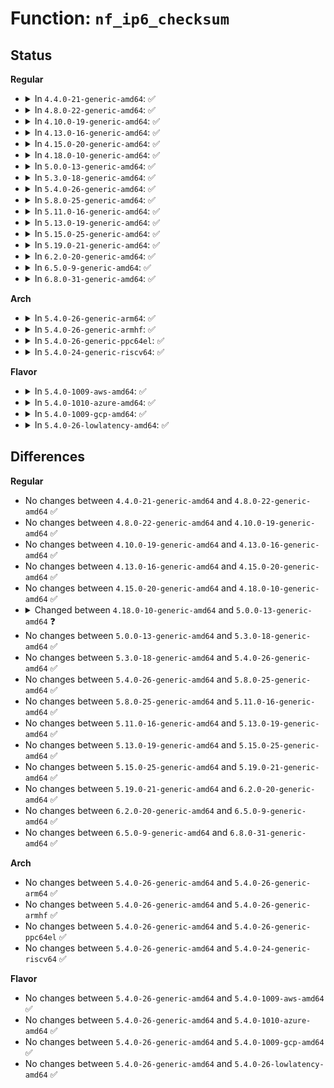 # Function: <code>nf_ip6_checksum</code>

## Status
<b>Regular</b>
<ul>
<li>
<details>
<summary>In <code>4.4.0-21-generic-amd64</code>: ✅</summary>

```c
__sum16 nf_ip6_checksum(struct sk_buff * skb, unsigned int hook, unsigned int dataoff, u_int8_t protocol)
```

```json
{
  "name": "nf_ip6_checksum",
  "collision_type": "Unique Global",
  "inline_type": "No",
  "funcs": [
    {
      "addr": 18446744071587224928,
      "name": "nf_ip6_checksum",
      "external": true,
      "loc": "net/ipv6/netfilter.c:132",
      "file": "net/ipv6/netfilter.c",
      "inline": "seen, unknown",
      "caller_inline": [],
      "caller_func": [
        "net/ipv6/netfilter.c:nf_ip6_checksum_partial"
      ]
    }
  ],
  "symbols": [
    {
      "addr": 18446744071587224928,
      "name": "nf_ip6_checksum",
      "section": ".text",
      "bind": "STB_GLOBAL",
      "size": 280
    }
  ]
}
```
</details>
</li>
<li>
<details>
<summary>In <code>4.8.0-22-generic-amd64</code>: ✅</summary>

```c
__sum16 nf_ip6_checksum(struct sk_buff * skb, unsigned int hook, unsigned int dataoff, u_int8_t protocol)
```

```json
{
  "name": "nf_ip6_checksum",
  "collision_type": "Unique Global",
  "inline_type": "No",
  "funcs": [
    {
      "addr": 18446744071587682000,
      "name": "nf_ip6_checksum",
      "external": true,
      "loc": "net/ipv6/netfilter.c:132",
      "file": "net/ipv6/netfilter.c",
      "inline": "seen, unknown",
      "caller_inline": [],
      "caller_func": [
        "net/ipv6/netfilter.c:nf_ip6_checksum_partial"
      ]
    }
  ],
  "symbols": [
    {
      "addr": 18446744071587682000,
      "name": "nf_ip6_checksum",
      "section": ".text",
      "bind": "STB_GLOBAL",
      "size": 268
    }
  ]
}
```
</details>
</li>
<li>
<details>
<summary>In <code>4.10.0-19-generic-amd64</code>: ✅</summary>

```c
__sum16 nf_ip6_checksum(struct sk_buff * skb, unsigned int hook, unsigned int dataoff, u_int8_t protocol)
```

```json
{
  "name": "nf_ip6_checksum",
  "collision_type": "Unique Global",
  "inline_type": "No",
  "funcs": [
    {
      "addr": 18446744071587890384,
      "name": "nf_ip6_checksum",
      "external": true,
      "loc": "net/ipv6/netfilter.c:133",
      "file": "net/ipv6/netfilter.c",
      "inline": "seen, unknown",
      "caller_inline": [],
      "caller_func": [
        "net/ipv6/netfilter.c:nf_ip6_checksum_partial"
      ]
    }
  ],
  "symbols": [
    {
      "addr": 18446744071587890384,
      "name": "nf_ip6_checksum",
      "section": ".text",
      "bind": "STB_GLOBAL",
      "size": 268
    }
  ]
}
```
</details>
</li>
<li>
<details>
<summary>In <code>4.13.0-16-generic-amd64</code>: ✅</summary>

```c
__sum16 nf_ip6_checksum(struct sk_buff * skb, unsigned int hook, unsigned int dataoff, u_int8_t protocol)
```

```json
{
  "name": "nf_ip6_checksum",
  "collision_type": "Unique Global",
  "inline_type": "No",
  "funcs": [
    {
      "addr": 18446744071588047632,
      "name": "nf_ip6_checksum",
      "external": true,
      "loc": "net/ipv6/netfilter.c:133",
      "file": "net/ipv6/netfilter.c",
      "inline": "seen, unknown",
      "caller_inline": [],
      "caller_func": [
        "net/ipv6/netfilter.c:nf_ip6_checksum_partial"
      ]
    }
  ],
  "symbols": [
    {
      "addr": 18446744071588047632,
      "name": "nf_ip6_checksum",
      "section": ".text",
      "bind": "STB_GLOBAL",
      "size": 272
    }
  ]
}
```
</details>
</li>
<li>
<details>
<summary>In <code>4.15.0-20-generic-amd64</code>: ✅</summary>

```c
__sum16 nf_ip6_checksum(struct sk_buff * skb, unsigned int hook, unsigned int dataoff, u_int8_t protocol)
```

```json
{
  "name": "nf_ip6_checksum",
  "collision_type": "Unique Global",
  "inline_type": "No",
  "funcs": [
    {
      "addr": 18446744071588585424,
      "name": "nf_ip6_checksum",
      "external": true,
      "loc": "net/ipv6/netfilter.c:134",
      "file": "net/ipv6/netfilter.c",
      "inline": "seen, unknown",
      "caller_inline": [],
      "caller_func": [
        "net/ipv6/netfilter.c:nf_ip6_checksum_partial"
      ]
    }
  ],
  "symbols": [
    {
      "addr": 18446744071588585424,
      "name": "nf_ip6_checksum",
      "section": ".text",
      "bind": "STB_GLOBAL",
      "size": 272
    }
  ]
}
```
</details>
</li>
<li>
<details>
<summary>In <code>4.18.0-10-generic-amd64</code>: ✅</summary>

```c
__sum16 nf_ip6_checksum(struct sk_buff * skb, unsigned int hook, unsigned int dataoff, u_int8_t protocol)
```

```json
{
  "name": "nf_ip6_checksum",
  "collision_type": "Unique Global",
  "inline_type": "No",
  "funcs": [
    {
      "addr": 18446744071588949920,
      "name": "nf_ip6_checksum",
      "external": true,
      "loc": "net/ipv6/netfilter.c:109",
      "file": "net/ipv6/netfilter.c",
      "inline": "seen, unknown",
      "caller_inline": [],
      "caller_func": [
        "net/ipv6/netfilter.c:nf_ip6_checksum_partial"
      ]
    }
  ],
  "symbols": [
    {
      "addr": 18446744071588949920,
      "name": "nf_ip6_checksum",
      "section": ".text",
      "bind": "STB_GLOBAL",
      "size": 274
    }
  ]
}
```
</details>
</li>
<li>
<details>
<summary>In <code>5.0.0-13-generic-amd64</code>: ✅</summary>

```c
__sum16 nf_ip6_checksum(struct sk_buff * skb, unsigned int hook, unsigned int dataoff, u8 protocol)
```

```json
{
  "name": "nf_ip6_checksum",
  "collision_type": "Unique Global",
  "inline_type": "No",
  "funcs": [
    {
      "addr": 18446744071588341968,
      "name": "nf_ip6_checksum",
      "external": true,
      "loc": "net/netfilter/utils.c:63",
      "file": "net/netfilter/utils.c",
      "inline": "seen, unknown",
      "caller_inline": [],
      "caller_func": [
        "net/netfilter/utils.c:nf_checksum_partial",
        "net/netfilter/utils.c:nf_checksum"
      ]
    }
  ],
  "symbols": [
    {
      "addr": 18446744071588341968,
      "name": "nf_ip6_checksum",
      "section": ".text",
      "bind": "STB_GLOBAL",
      "size": 268
    }
  ]
}
```
</details>
</li>
<li>
<details>
<summary>In <code>5.3.0-18-generic-amd64</code>: ✅</summary>

```c
__sum16 nf_ip6_checksum(struct sk_buff * skb, unsigned int hook, unsigned int dataoff, u8 protocol)
```

```json
{
  "name": "nf_ip6_checksum",
  "collision_type": "Unique Global",
  "inline_type": "No",
  "funcs": [
    {
      "addr": 18446744071588742256,
      "name": "nf_ip6_checksum",
      "external": true,
      "loc": "net/netfilter/utils.c:64",
      "file": "net/netfilter/utils.c",
      "inline": "seen, unknown",
      "caller_inline": [],
      "caller_func": [
        "net/netfilter/utils.c:nf_checksum_partial",
        "net/netfilter/utils.c:nf_checksum"
      ]
    }
  ],
  "symbols": [
    {
      "addr": 18446744071588742256,
      "name": "nf_ip6_checksum",
      "section": ".text",
      "bind": "STB_GLOBAL",
      "size": 303
    }
  ]
}
```
</details>
</li>
<li>
<details>
<summary>In <code>5.4.0-26-generic-amd64</code>: ✅</summary>

```c
__sum16 nf_ip6_checksum(struct sk_buff * skb, unsigned int hook, unsigned int dataoff, u8 protocol)
```

```json
{
  "name": "nf_ip6_checksum",
  "collision_type": "Unique Global",
  "inline_type": "No",
  "funcs": [
    {
      "addr": 18446744071588965984,
      "name": "nf_ip6_checksum",
      "external": true,
      "loc": "net/netfilter/utils.c:64",
      "file": "net/netfilter/utils.c",
      "inline": "seen, unknown",
      "caller_inline": [],
      "caller_func": [
        "net/netfilter/utils.c:nf_checksum_partial",
        "net/netfilter/utils.c:nf_checksum"
      ]
    }
  ],
  "symbols": [
    {
      "addr": 18446744071588965984,
      "name": "nf_ip6_checksum",
      "section": ".text",
      "bind": "STB_GLOBAL",
      "size": 303
    }
  ]
}
```
</details>
</li>
<li>
<details>
<summary>In <code>5.8.0-25-generic-amd64</code>: ✅</summary>

```c
__sum16 nf_ip6_checksum(struct sk_buff * skb, unsigned int hook, unsigned int dataoff, u8 protocol)
```

```json
{
  "name": "nf_ip6_checksum",
  "collision_type": "Unique Global",
  "inline_type": "No",
  "funcs": [
    {
      "addr": 18446744071589921216,
      "name": "nf_ip6_checksum",
      "external": true,
      "loc": "net/netfilter/utils.c:64",
      "file": "net/netfilter/utils.c",
      "inline": "seen, unknown",
      "caller_inline": [],
      "caller_func": [
        "net/netfilter/utils.c:nf_checksum_partial",
        "net/netfilter/utils.c:nf_checksum"
      ]
    }
  ],
  "symbols": [
    {
      "addr": 18446744071589921216,
      "name": "nf_ip6_checksum",
      "section": ".text",
      "bind": "STB_GLOBAL",
      "size": 296
    }
  ]
}
```
</details>
</li>
<li>
<details>
<summary>In <code>5.11.0-16-generic-amd64</code>: ✅</summary>

```c
__sum16 nf_ip6_checksum(struct sk_buff * skb, unsigned int hook, unsigned int dataoff, u8 protocol)
```

```json
{
  "name": "nf_ip6_checksum",
  "collision_type": "Unique Global",
  "inline_type": "No",
  "funcs": [
    {
      "addr": 18446744071589961872,
      "name": "nf_ip6_checksum",
      "external": true,
      "loc": "net/netfilter/utils.c:64",
      "file": "net/netfilter/utils.c",
      "inline": "seen, unknown",
      "caller_inline": [],
      "caller_func": [
        "net/netfilter/utils.c:nf_checksum_partial",
        "net/netfilter/utils.c:nf_checksum"
      ]
    }
  ],
  "symbols": [
    {
      "addr": 18446744071589961872,
      "name": "nf_ip6_checksum",
      "section": ".text",
      "bind": "STB_GLOBAL",
      "size": 296
    }
  ]
}
```
</details>
</li>
<li>
<details>
<summary>In <code>5.13.0-19-generic-amd64</code>: ✅</summary>

```c
__sum16 nf_ip6_checksum(struct sk_buff * skb, unsigned int hook, unsigned int dataoff, u8 protocol)
```

```json
{
  "name": "nf_ip6_checksum",
  "collision_type": "Unique Global",
  "inline_type": "No",
  "funcs": [
    {
      "addr": 18446744071589876608,
      "name": "nf_ip6_checksum",
      "external": true,
      "loc": "net/netfilter/utils.c:64",
      "file": "net/netfilter/utils.c",
      "inline": "seen, unknown",
      "caller_inline": [],
      "caller_func": [
        "net/netfilter/utils.c:nf_checksum_partial",
        "net/netfilter/utils.c:nf_checksum"
      ]
    }
  ],
  "symbols": [
    {
      "addr": 18446744071589876608,
      "name": "nf_ip6_checksum",
      "section": ".text",
      "bind": "STB_GLOBAL",
      "size": 300
    }
  ]
}
```
</details>
</li>
<li>
<details>
<summary>In <code>5.15.0-25-generic-amd64</code>: ✅</summary>

```c
__sum16 nf_ip6_checksum(struct sk_buff * skb, unsigned int hook, unsigned int dataoff, u8 protocol)
```

```json
{
  "name": "nf_ip6_checksum",
  "collision_type": "Unique Global",
  "inline_type": "No",
  "funcs": [
    {
      "addr": 18446744071590640240,
      "name": "nf_ip6_checksum",
      "external": true,
      "loc": "net/netfilter/utils.c:64",
      "file": "net/netfilter/utils.c",
      "inline": "seen, unknown",
      "caller_inline": [],
      "caller_func": [
        "net/netfilter/utils.c:nf_checksum_partial",
        "net/netfilter/utils.c:nf_checksum"
      ]
    }
  ],
  "symbols": [
    {
      "addr": 18446744071590640240,
      "name": "nf_ip6_checksum",
      "section": ".text",
      "bind": "STB_GLOBAL",
      "size": 300
    }
  ]
}
```
</details>
</li>
<li>
<details>
<summary>In <code>5.19.0-21-generic-amd64</code>: ✅</summary>

```c
__sum16 nf_ip6_checksum(struct sk_buff * skb, unsigned int hook, unsigned int dataoff, u8 protocol)
```

```json
{
  "name": "nf_ip6_checksum",
  "collision_type": "Unique Global",
  "inline_type": "No",
  "funcs": [
    {
      "addr": 18446744071592264320,
      "name": "nf_ip6_checksum",
      "external": true,
      "loc": "net/netfilter/utils.c:64",
      "file": "net/netfilter/utils.c",
      "inline": "seen, unknown",
      "caller_inline": [],
      "caller_func": [
        "net/netfilter/utils.c:nf_checksum_partial",
        "net/netfilter/utils.c:nf_checksum"
      ]
    }
  ],
  "symbols": [
    {
      "addr": 18446744071592264320,
      "name": "nf_ip6_checksum",
      "section": ".text",
      "bind": "STB_GLOBAL",
      "size": 285
    }
  ]
}
```
</details>
</li>
<li>
<details>
<summary>In <code>6.2.0-20-generic-amd64</code>: ✅</summary>

```c
__sum16 nf_ip6_checksum(struct sk_buff * skb, unsigned int hook, unsigned int dataoff, u8 protocol)
```

```json
{
  "name": "nf_ip6_checksum",
  "collision_type": "Unique Global",
  "inline_type": "No",
  "funcs": [
    {
      "addr": 18446744071594099040,
      "name": "nf_ip6_checksum",
      "external": true,
      "loc": "net/netfilter/utils.c:64",
      "file": "net/netfilter/utils.c",
      "inline": "seen, unknown",
      "caller_inline": [],
      "caller_func": [
        "net/netfilter/utils.c:nf_checksum_partial",
        "net/netfilter/utils.c:nf_checksum"
      ]
    }
  ],
  "symbols": [
    {
      "addr": 18446744071594099040,
      "name": "nf_ip6_checksum",
      "section": ".text",
      "bind": "STB_GLOBAL",
      "size": 285
    }
  ]
}
```
</details>
</li>
<li>
<details>
<summary>In <code>6.5.0-9-generic-amd64</code>: ✅</summary>

```c
__sum16 nf_ip6_checksum(struct sk_buff * skb, unsigned int hook, unsigned int dataoff, u8 protocol)
```

```json
{
  "name": "nf_ip6_checksum",
  "collision_type": "Unique Global",
  "inline_type": "No",
  "funcs": [
    {
      "addr": 18446744071594484192,
      "name": "nf_ip6_checksum",
      "external": true,
      "loc": "net/netfilter/utils.c:64",
      "file": "net/netfilter/utils.c",
      "inline": "seen, unknown",
      "caller_inline": [],
      "caller_func": [
        "net/netfilter/utils.c:nf_checksum_partial",
        "net/netfilter/utils.c:nf_checksum"
      ]
    }
  ],
  "symbols": [
    {
      "addr": 18446744071594484192,
      "name": "nf_ip6_checksum",
      "section": ".text",
      "bind": "STB_GLOBAL",
      "size": 285
    }
  ]
}
```
</details>
</li>
<li>
<details>
<summary>In <code>6.8.0-31-generic-amd64</code>: ✅</summary>

```c
__sum16 nf_ip6_checksum(struct sk_buff * skb, unsigned int hook, unsigned int dataoff, u8 protocol)
```

```json
{
  "name": "nf_ip6_checksum",
  "collision_type": "Unique Global",
  "inline_type": "No",
  "funcs": [
    {
      "addr": 18446744071595286416,
      "name": "nf_ip6_checksum",
      "external": true,
      "loc": "net/netfilter/utils.c:64",
      "file": "net/netfilter/utils.c",
      "inline": "seen, unknown",
      "caller_inline": [],
      "caller_func": [
        "net/netfilter/utils.c:nf_checksum_partial",
        "net/netfilter/utils.c:nf_checksum"
      ]
    }
  ],
  "symbols": [
    {
      "addr": 18446744071595286416,
      "name": "nf_ip6_checksum",
      "section": ".text",
      "bind": "STB_GLOBAL",
      "size": 285
    }
  ]
}
```
</details>
</li>
</ul>
<b>Arch</b>
<ul>
<li>
<details>
<summary>In <code>5.4.0-26-generic-arm64</code>: ✅</summary>

```c
__sum16 nf_ip6_checksum(struct sk_buff * skb, unsigned int hook, unsigned int dataoff, u8 protocol)
```

```json
{
  "name": "nf_ip6_checksum",
  "collision_type": "Unique Global",
  "inline_type": "No",
  "funcs": [
    {
      "addr": 18446603336502569008,
      "name": "nf_ip6_checksum",
      "external": true,
      "loc": "net/netfilter/utils.c:64",
      "file": "net/netfilter/utils.c",
      "inline": "seen, unknown",
      "caller_inline": [],
      "caller_func": [
        "net/netfilter/utils.c:nf_checksum_partial",
        "net/netfilter/utils.c:nf_checksum"
      ]
    }
  ],
  "symbols": [
    {
      "addr": 18446603336502569008,
      "name": "nf_ip6_checksum",
      "section": ".text",
      "bind": "STB_GLOBAL",
      "size": 332
    }
  ]
}
```
</details>
</li>
<li>
<details>
<summary>In <code>5.4.0-26-generic-armhf</code>: ✅</summary>

```c
__sum16 nf_ip6_checksum(struct sk_buff * skb, unsigned int hook, unsigned int dataoff, u8 protocol)
```

```json
{
  "name": "nf_ip6_checksum",
  "collision_type": "Unique Global",
  "inline_type": "No",
  "funcs": [
    {
      "addr": 3235274856,
      "name": "nf_ip6_checksum",
      "external": true,
      "loc": "net/netfilter/utils.c:64",
      "file": "net/netfilter/utils.c",
      "inline": "seen, unknown",
      "caller_inline": [],
      "caller_func": [
        "net/netfilter/utils.c:nf_checksum_partial",
        "net/netfilter/utils.c:nf_checksum"
      ]
    }
  ],
  "symbols": [
    {
      "addr": 3235274856,
      "name": "nf_ip6_checksum",
      "section": ".text",
      "bind": "STB_GLOBAL",
      "size": 308
    }
  ]
}
```
</details>
</li>
<li>
<details>
<summary>In <code>5.4.0-26-generic-ppc64el</code>: ✅</summary>

```c
__sum16 nf_ip6_checksum(struct sk_buff * skb, unsigned int hook, unsigned int dataoff, u8 protocol)
```

```json
{
  "name": "nf_ip6_checksum",
  "collision_type": "Unique Global",
  "inline_type": "No",
  "funcs": [
    {
      "addr": 13835058055296152544,
      "name": "nf_ip6_checksum",
      "external": true,
      "loc": "net/netfilter/utils.c:64",
      "file": "net/netfilter/utils.c",
      "inline": "seen, unknown",
      "caller_inline": [],
      "caller_func": [
        "net/netfilter/utils.c:nf_checksum_partial",
        "net/netfilter/utils.c:nf_checksum"
      ]
    }
  ],
  "symbols": [
    {
      "addr": 13835058055296152544,
      "name": "nf_ip6_checksum",
      "section": ".text",
      "bind": "STB_GLOBAL",
      "size": 476
    }
  ]
}
```
</details>
</li>
<li>
<details>
<summary>In <code>5.4.0-24-generic-riscv64</code>: ✅</summary>

```c
__sum16 nf_ip6_checksum(struct sk_buff * skb, unsigned int hook, unsigned int dataoff, u8 protocol)
```

```json
{
  "name": "nf_ip6_checksum",
  "collision_type": "Unique Global",
  "inline_type": "No",
  "funcs": [
    {
      "addr": 18446743936278726848,
      "name": "nf_ip6_checksum",
      "external": true,
      "loc": "net/netfilter/utils.c:64",
      "file": "net/netfilter/utils.c",
      "inline": "seen, unknown",
      "caller_inline": [],
      "caller_func": [
        "net/netfilter/utils.c:nf_checksum_partial",
        "net/netfilter/utils.c:nf_checksum"
      ]
    }
  ],
  "symbols": [
    {
      "addr": 18446743936278726848,
      "name": "nf_ip6_checksum",
      "section": ".text",
      "bind": "STB_GLOBAL",
      "size": 268
    }
  ]
}
```
</details>
</li>
</ul>
<b>Flavor</b>
<ul>
<li>
<details>
<summary>In <code>5.4.0-1009-aws-amd64</code>: ✅</summary>

```c
__sum16 nf_ip6_checksum(struct sk_buff * skb, unsigned int hook, unsigned int dataoff, u8 protocol)
```

```json
{
  "name": "nf_ip6_checksum",
  "collision_type": "Unique Global",
  "inline_type": "No",
  "funcs": [
    {
      "addr": 18446744071588572368,
      "name": "nf_ip6_checksum",
      "external": true,
      "loc": "net/netfilter/utils.c:64",
      "file": "net/netfilter/utils.c",
      "inline": "seen, unknown",
      "caller_inline": [],
      "caller_func": [
        "net/netfilter/utils.c:nf_checksum_partial",
        "net/netfilter/utils.c:nf_checksum"
      ]
    }
  ],
  "symbols": [
    {
      "addr": 18446744071588572368,
      "name": "nf_ip6_checksum",
      "section": ".text",
      "bind": "STB_GLOBAL",
      "size": 303
    }
  ]
}
```
</details>
</li>
<li>
<details>
<summary>In <code>5.4.0-1010-azure-amd64</code>: ✅</summary>

```c
__sum16 nf_ip6_checksum(struct sk_buff * skb, unsigned int hook, unsigned int dataoff, u8 protocol)
```

```json
{
  "name": "nf_ip6_checksum",
  "collision_type": "Unique Global",
  "inline_type": "No",
  "funcs": [
    {
      "addr": 18446744071588284352,
      "name": "nf_ip6_checksum",
      "external": true,
      "loc": "net/netfilter/utils.c:64",
      "file": "net/netfilter/utils.c",
      "inline": "seen, unknown",
      "caller_inline": [],
      "caller_func": [
        "net/netfilter/utils.c:nf_checksum_partial",
        "net/netfilter/utils.c:nf_checksum"
      ]
    }
  ],
  "symbols": [
    {
      "addr": 18446744071588284352,
      "name": "nf_ip6_checksum",
      "section": ".text",
      "bind": "STB_GLOBAL",
      "size": 303
    }
  ]
}
```
</details>
</li>
<li>
<details>
<summary>In <code>5.4.0-1009-gcp-amd64</code>: ✅</summary>

```c
__sum16 nf_ip6_checksum(struct sk_buff * skb, unsigned int hook, unsigned int dataoff, u8 protocol)
```

```json
{
  "name": "nf_ip6_checksum",
  "collision_type": "Unique Global",
  "inline_type": "No",
  "funcs": [
    {
      "addr": 18446744071588904544,
      "name": "nf_ip6_checksum",
      "external": true,
      "loc": "net/netfilter/utils.c:64",
      "file": "net/netfilter/utils.c",
      "inline": "seen, unknown",
      "caller_inline": [],
      "caller_func": [
        "net/netfilter/utils.c:nf_checksum_partial",
        "net/netfilter/utils.c:nf_checksum",
        "net/netfilter/nf_conntrack_proto_icmpv6.c:nf_conntrack_icmpv6_error"
      ]
    }
  ],
  "symbols": [
    {
      "addr": 18446744071588904544,
      "name": "nf_ip6_checksum",
      "section": ".text",
      "bind": "STB_GLOBAL",
      "size": 303
    }
  ]
}
```
</details>
</li>
<li>
<details>
<summary>In <code>5.4.0-26-lowlatency-amd64</code>: ✅</summary>

```c
__sum16 nf_ip6_checksum(struct sk_buff * skb, unsigned int hook, unsigned int dataoff, u8 protocol)
```

```json
{
  "name": "nf_ip6_checksum",
  "collision_type": "Unique Global",
  "inline_type": "No",
  "funcs": [
    {
      "addr": 18446744071589047104,
      "name": "nf_ip6_checksum",
      "external": true,
      "loc": "net/netfilter/utils.c:64",
      "file": "net/netfilter/utils.c",
      "inline": "seen, unknown",
      "caller_inline": [],
      "caller_func": [
        "net/netfilter/utils.c:nf_checksum_partial",
        "net/netfilter/utils.c:nf_checksum"
      ]
    }
  ],
  "symbols": [
    {
      "addr": 18446744071589047104,
      "name": "nf_ip6_checksum",
      "section": ".text",
      "bind": "STB_GLOBAL",
      "size": 303
    }
  ]
}
```
</details>
</li>
</ul>

## Differences
<b>Regular</b>
<ul>
<li>
No changes between <code>4.4.0-21-generic-amd64</code> and <code>4.8.0-22-generic-amd64</code> ✅
</li>
<li>
No changes between <code>4.8.0-22-generic-amd64</code> and <code>4.10.0-19-generic-amd64</code> ✅
</li>
<li>
No changes between <code>4.10.0-19-generic-amd64</code> and <code>4.13.0-16-generic-amd64</code> ✅
</li>
<li>
No changes between <code>4.13.0-16-generic-amd64</code> and <code>4.15.0-20-generic-amd64</code> ✅
</li>
<li>
No changes between <code>4.15.0-20-generic-amd64</code> and <code>4.18.0-10-generic-amd64</code> ✅
</li>
<li>
<details>
<summary>Changed between <code>4.18.0-10-generic-amd64</code> and <code>5.0.0-13-generic-amd64</code> ❓</summary>
<ul>
<li>
<b>Param type changed. </b>
<code>u_int8_t protocol</code> ➡️ <code>u8 protocol</code>
</li>
</ul>
</details>
</li>
<li>
No changes between <code>5.0.0-13-generic-amd64</code> and <code>5.3.0-18-generic-amd64</code> ✅
</li>
<li>
No changes between <code>5.3.0-18-generic-amd64</code> and <code>5.4.0-26-generic-amd64</code> ✅
</li>
<li>
No changes between <code>5.4.0-26-generic-amd64</code> and <code>5.8.0-25-generic-amd64</code> ✅
</li>
<li>
No changes between <code>5.8.0-25-generic-amd64</code> and <code>5.11.0-16-generic-amd64</code> ✅
</li>
<li>
No changes between <code>5.11.0-16-generic-amd64</code> and <code>5.13.0-19-generic-amd64</code> ✅
</li>
<li>
No changes between <code>5.13.0-19-generic-amd64</code> and <code>5.15.0-25-generic-amd64</code> ✅
</li>
<li>
No changes between <code>5.15.0-25-generic-amd64</code> and <code>5.19.0-21-generic-amd64</code> ✅
</li>
<li>
No changes between <code>5.19.0-21-generic-amd64</code> and <code>6.2.0-20-generic-amd64</code> ✅
</li>
<li>
No changes between <code>6.2.0-20-generic-amd64</code> and <code>6.5.0-9-generic-amd64</code> ✅
</li>
<li>
No changes between <code>6.5.0-9-generic-amd64</code> and <code>6.8.0-31-generic-amd64</code> ✅
</li>
</ul>
<b>Arch</b>
<ul>
<li>
No changes between <code>5.4.0-26-generic-amd64</code> and <code>5.4.0-26-generic-arm64</code> ✅
</li>
<li>
No changes between <code>5.4.0-26-generic-amd64</code> and <code>5.4.0-26-generic-armhf</code> ✅
</li>
<li>
No changes between <code>5.4.0-26-generic-amd64</code> and <code>5.4.0-26-generic-ppc64el</code> ✅
</li>
<li>
No changes between <code>5.4.0-26-generic-amd64</code> and <code>5.4.0-24-generic-riscv64</code> ✅
</li>
</ul>
<b>Flavor</b>
<ul>
<li>
No changes between <code>5.4.0-26-generic-amd64</code> and <code>5.4.0-1009-aws-amd64</code> ✅
</li>
<li>
No changes between <code>5.4.0-26-generic-amd64</code> and <code>5.4.0-1010-azure-amd64</code> ✅
</li>
<li>
No changes between <code>5.4.0-26-generic-amd64</code> and <code>5.4.0-1009-gcp-amd64</code> ✅
</li>
<li>
No changes between <code>5.4.0-26-generic-amd64</code> and <code>5.4.0-26-lowlatency-amd64</code> ✅
</li>
</ul>
